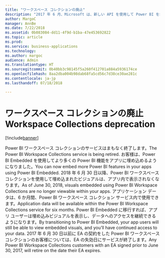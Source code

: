 ```yaml
---
title: "ワークスペース コレクションの廃止"
description: "2017 年 6 月、Microsoft は、新しい API を使用して Power BI を埋め込む機能を発表すると同時に、API が Power BI サービスに収束されることを発表しました。"
author: MargoC
manager: AnnBe
ms.date: 7/22/2018
ms.assetid: 0b083084-dd11-4f9d-b1ba-47e453692822
ms.topic: article
ms.prod: 
ms.service: business-applications
ms.technology: 
ms.author: margoc
audience: Admin
ms.translationtype: HT
ms.sourcegitcommit: 0b40bb3c98145f5a260f412701a884a5936174ce
ms.openlocfilehash: 8aa2dba004b98dab68fa5cd56c7d38ce30ae281c
ms.contentlocale: ja-jp
ms.lasthandoff: 07/18/2018

---
```

#  <a name="workspace-collections-deprecation"></a><span data-ttu-id="14f21-103">ワークスペース コレクションの廃止</span><span class="sxs-lookup"><span data-stu-id="14f21-103">Workspace Collections deprecation</span></span>


[!include[banner](../../../includes/banner.md)]

<span data-ttu-id="14f21-104">Power BI ワークスペース コレクションのサービスはまもなく終了します。</span><span class="sxs-lookup"><span data-stu-id="14f21-104">The Power BI Workspace Collections service is being retired.</span></span> <span data-ttu-id="14f21-105">お客様は、Power BI Embedded を使用してより多くの Power BI 機能をアプリに埋め込めるようになりました。</span><span class="sxs-lookup"><span data-stu-id="14f21-105">You can now embed more Power BI features in your apps using Power BI Embedded.</span></span> <span data-ttu-id="14f21-106">2018 年 6 月 30 日以降、Power BI ワークスペース コレクションを使用して埋め込まれたビジュアルは、アプリ内で表示されなくなります。</span><span class="sxs-lookup"><span data-stu-id="14f21-106">As of June 30, 2018, visuals embedded using Power BI Workspace Collections are no longer viewable within your apps.</span></span> <span data-ttu-id="14f21-107">アプリケーション データは、6 か月間、Power BI ワークスペース コレクション サービス内で使用できます。</span><span class="sxs-lookup"><span data-stu-id="14f21-107">Application data will be available within the Power BI Workspace Collections service for six months.</span></span> <span data-ttu-id="14f21-108">Power BI Embedded に移行すれば、アプリ ユーザーは埋め込みビジュアルを表示し、データへのアクセスを継続できるようになります。</span><span class="sxs-lookup"><span data-stu-id="14f21-108">By transitioning to Power BI Embedded, your app users will still be able to view embedded visuals, and you’ll have continued access to your data.</span></span> <span data-ttu-id="14f21-109">2017 年 6 月 30 日以前に EA の契約をした Power BI ワークスペース コレクションのお客様については、EA の失効日にサービスが終了します。</span><span class="sxs-lookup"><span data-stu-id="14f21-109">Any Power BI Workspace Collections customers with an EA signed prior to June 30, 2017, will retire on the date their EA expires.</span></span>


